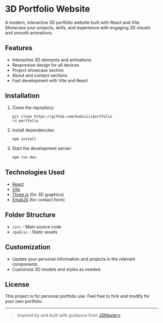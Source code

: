 # 3D Portfolio Website

A modern, interactive 3D portfolio website built with React and Vite. Showcase your projects, skills, and experience with engaging 3D visuals and smooth animations.

## Features

- Interactive 3D elements and animations
- Responsive design for all devices
- Project showcase section
- About and contact sections
- Fast development with Vite and React

## Installation

1. Clone the repository:
   ```bash
   git clone https://github.com/humiiii/portfolio
   cd portfolio
   ```
2. Install dependencies:
   ```bash
   npm install
   ```
3. Start the development server:
   ```bash
   npm run dev
   ```

## Technologies Used

- [React](https://react.dev/)
- [Vite](https://vitejs.dev/)
- [Three.js](https://threejs.org/) (for 3D graphics)
- [EmailJS](https://www.emailjs.com/) (for contact form)

## Folder Structure

- `/src` - Main source code
- `/public` - Static assets

## Customization

- Update your personal information and projects in the relevant components.
- Customize 3D models and styles as needed.

## License

This project is for personal portfolio use. Feel free to fork and modify for your own portfolio.

---

> Inspired by and built with guidance from [JSMastery](https://www.jsmastery.pro/).
